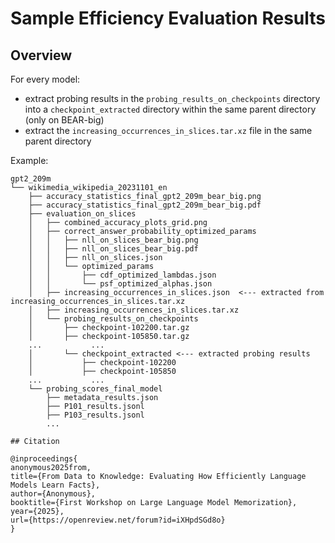 # Sample Efficiency Evaluation Results

## Overview

For every model:
- extract probing results in the `probing_results_on_checkpoints` directory into a `checkpoint_extracted` directory within the same 
parent directory (only on BEAR-big)
- extract the `increasing_occurrences_in_slices.tar.xz` file in the same parent directory

Example:
```
gpt2_209m
└── wikimedia_wikipedia_20231101_en
    ├── accuracy_statistics_final_gpt2_209m_bear_big.png
    ├── accuracy_statistics_final_gpt2_209m_bear_big.pdf
    ├── evaluation_on_slices
    │   ├── combined_accuracy_plots_grid.png
    │   ├── correct_answer_probability_optimized_params
    │   │   ├── nll_on_slices_bear_big.png
    │   │   ├── nll_on_slices_bear_big.pdf
    │   │   ├── nll_on_slices.json
    │   │   └── optimized_params
    │   │       ├── cdf_optimized_lambdas.json
    │   │       └── psf_optimized_alphas.json
    │   ├── increasing_occurrences_in_slices.json  <--- extracted from increasing_occurrences_in_slices.tar.xz
    │   ├── increasing_occurrences_in_slices.tar.xz
    │   └── probing_results_on_checkpoints
    │       ├── checkpoint-102200.tar.gz
    │       ├── checkpoint-105850.tar.gz
    ...           ...
    │       └── checkpoint_extracted <--- extracted probing results
    │           ├── checkpoint-102200
    │           ├── checkpoint-105850
    ...           ...
    └── probing_scores_final_model
        ├── metadata_results.json
        ├── P101_results.jsonl
        ├── P103_results.jsonl
        ...

## Citation

```
    @inproceedings{
    anonymous2025from,
    title={From Data to Knowledge: Evaluating How Efficiently Language Models Learn Facts},
    author={Anonymous},
    booktitle={First Workshop on Large Language Model Memorization},
    year={2025},
    url={https://openreview.net/forum?id=iXHpdSGd8o}
    }
